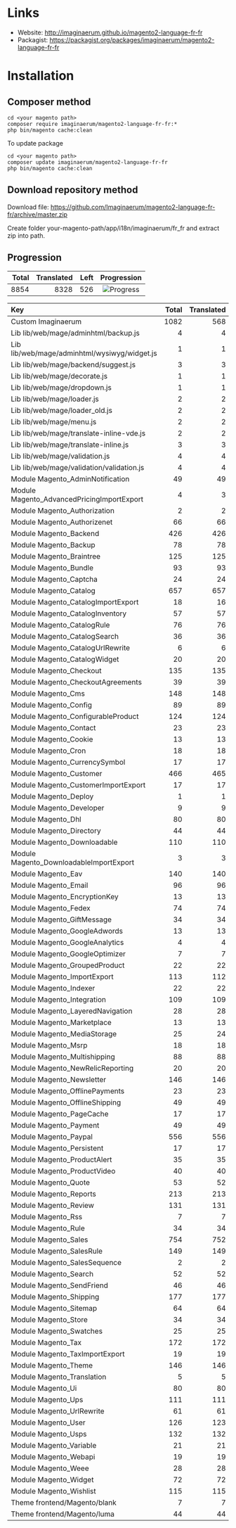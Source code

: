 # Links

* Website: http://imaginaerum.github.io/magento2-language-fr-fr
* Packagist: https://packagist.org/packages/imaginaerum/magento2-language-fr-fr

# Installation

## Composer method

```
cd <your magento path>
composer require imaginaerum/magento2-language-fr-fr:*
php bin/magento cache:clean
```

To update package

```
cd <your magento path>
composer update imaginaerum/magento2-language-fr-fr
php bin/magento cache:clean
```

## Download repository method

Download file: https://github.com/Imaginaerum/magento2-language-fr-fr/archive/master.zip

Create folder your-magento-path/app/i18n/imaginaerum/fr_fr and extract zip into path.

## Progression

| Total | Translated | Left | Progression |
| -------------: | -----------------------: | -----------------------: | :---------: |
| 8854 | 8328 | 526 | ![Progress](http://progressed.io/bar/94) |

| Key | Total | Translated | Left | Progression |
| :----- | -------------: | -----------------------: | -----------------------: | :---------: |
| Custom Imaginaerum | 1082 | 568 | 514 | ![Progress](http://progressed.io/bar/52) |
| Lib lib/web/mage/adminhtml/backup.js | 4 | 4 | 0 | ![Progress](http://progressed.io/bar/100) |
| Lib lib/web/mage/adminhtml/wysiwyg/widget.js | 1 | 1 | 0 | ![Progress](http://progressed.io/bar/100) |
| Lib lib/web/mage/backend/suggest.js | 3 | 3 | 0 | ![Progress](http://progressed.io/bar/100) |
| Lib lib/web/mage/decorate.js | 1 | 1 | 0 | ![Progress](http://progressed.io/bar/100) |
| Lib lib/web/mage/dropdown.js | 1 | 1 | 0 | ![Progress](http://progressed.io/bar/100) |
| Lib lib/web/mage/loader.js | 2 | 2 | 0 | ![Progress](http://progressed.io/bar/100) |
| Lib lib/web/mage/loader_old.js | 2 | 2 | 0 | ![Progress](http://progressed.io/bar/100) |
| Lib lib/web/mage/menu.js | 2 | 2 | 0 | ![Progress](http://progressed.io/bar/100) |
| Lib lib/web/mage/translate-inline-vde.js | 2 | 2 | 0 | ![Progress](http://progressed.io/bar/100) |
| Lib lib/web/mage/translate-inline.js | 3 | 3 | 0 | ![Progress](http://progressed.io/bar/100) |
| Lib lib/web/mage/validation.js | 4 | 4 | 0 | ![Progress](http://progressed.io/bar/100) |
| Lib lib/web/mage/validation/validation.js | 4 | 4 | 0 | ![Progress](http://progressed.io/bar/100) |
| Module Magento_AdminNotification | 49 | 49 | 0 | ![Progress](http://progressed.io/bar/100) |
| Module Magento_AdvancedPricingImportExport | 4 | 3 | 1 | ![Progress](http://progressed.io/bar/75) |
| Module Magento_Authorization | 2 | 2 | 0 | ![Progress](http://progressed.io/bar/100) |
| Module Magento_Authorizenet | 66 | 66 | 0 | ![Progress](http://progressed.io/bar/100) |
| Module Magento_Backend | 426 | 426 | 0 | ![Progress](http://progressed.io/bar/100) |
| Module Magento_Backup | 78 | 78 | 0 | ![Progress](http://progressed.io/bar/100) |
| Module Magento_Braintree | 125 | 125 | 0 | ![Progress](http://progressed.io/bar/100) |
| Module Magento_Bundle | 93 | 93 | 0 | ![Progress](http://progressed.io/bar/100) |
| Module Magento_Captcha | 24 | 24 | 0 | ![Progress](http://progressed.io/bar/100) |
| Module Magento_Catalog | 657 | 657 | 0 | ![Progress](http://progressed.io/bar/100) |
| Module Magento_CatalogImportExport | 18 | 16 | 2 | ![Progress](http://progressed.io/bar/88) |
| Module Magento_CatalogInventory | 57 | 57 | 0 | ![Progress](http://progressed.io/bar/100) |
| Module Magento_CatalogRule | 76 | 76 | 0 | ![Progress](http://progressed.io/bar/100) |
| Module Magento_CatalogSearch | 36 | 36 | 0 | ![Progress](http://progressed.io/bar/100) |
| Module Magento_CatalogUrlRewrite | 6 | 6 | 0 | ![Progress](http://progressed.io/bar/100) |
| Module Magento_CatalogWidget | 20 | 20 | 0 | ![Progress](http://progressed.io/bar/100) |
| Module Magento_Checkout | 135 | 135 | 0 | ![Progress](http://progressed.io/bar/100) |
| Module Magento_CheckoutAgreements | 39 | 39 | 0 | ![Progress](http://progressed.io/bar/100) |
| Module Magento_Cms | 148 | 148 | 0 | ![Progress](http://progressed.io/bar/100) |
| Module Magento_Config | 89 | 89 | 0 | ![Progress](http://progressed.io/bar/100) |
| Module Magento_ConfigurableProduct | 124 | 124 | 0 | ![Progress](http://progressed.io/bar/100) |
| Module Magento_Contact | 23 | 23 | 0 | ![Progress](http://progressed.io/bar/100) |
| Module Magento_Cookie | 13 | 13 | 0 | ![Progress](http://progressed.io/bar/100) |
| Module Magento_Cron | 18 | 18 | 0 | ![Progress](http://progressed.io/bar/100) |
| Module Magento_CurrencySymbol | 17 | 17 | 0 | ![Progress](http://progressed.io/bar/100) |
| Module Magento_Customer | 466 | 465 | 1 | ![Progress](http://progressed.io/bar/99) |
| Module Magento_CustomerImportExport | 17 | 17 | 0 | ![Progress](http://progressed.io/bar/100) |
| Module Magento_Deploy | 1 | 1 | 0 | ![Progress](http://progressed.io/bar/100) |
| Module Magento_Developer | 9 | 9 | 0 | ![Progress](http://progressed.io/bar/100) |
| Module Magento_Dhl | 80 | 80 | 0 | ![Progress](http://progressed.io/bar/100) |
| Module Magento_Directory | 44 | 44 | 0 | ![Progress](http://progressed.io/bar/100) |
| Module Magento_Downloadable | 110 | 110 | 0 | ![Progress](http://progressed.io/bar/100) |
| Module Magento_DownloadableImportExport | 3 | 3 | 0 | ![Progress](http://progressed.io/bar/100) |
| Module Magento_Eav | 140 | 140 | 0 | ![Progress](http://progressed.io/bar/100) |
| Module Magento_Email | 96 | 96 | 0 | ![Progress](http://progressed.io/bar/100) |
| Module Magento_EncryptionKey | 13 | 13 | 0 | ![Progress](http://progressed.io/bar/100) |
| Module Magento_Fedex | 74 | 74 | 0 | ![Progress](http://progressed.io/bar/100) |
| Module Magento_GiftMessage | 34 | 34 | 0 | ![Progress](http://progressed.io/bar/100) |
| Module Magento_GoogleAdwords | 13 | 13 | 0 | ![Progress](http://progressed.io/bar/100) |
| Module Magento_GoogleAnalytics | 4 | 4 | 0 | ![Progress](http://progressed.io/bar/100) |
| Module Magento_GoogleOptimizer | 7 | 7 | 0 | ![Progress](http://progressed.io/bar/100) |
| Module Magento_GroupedProduct | 22 | 22 | 0 | ![Progress](http://progressed.io/bar/100) |
| Module Magento_ImportExport | 113 | 112 | 1 | ![Progress](http://progressed.io/bar/99) |
| Module Magento_Indexer | 22 | 22 | 0 | ![Progress](http://progressed.io/bar/100) |
| Module Magento_Integration | 109 | 109 | 0 | ![Progress](http://progressed.io/bar/100) |
| Module Magento_LayeredNavigation | 28 | 28 | 0 | ![Progress](http://progressed.io/bar/100) |
| Module Magento_Marketplace | 13 | 13 | 0 | ![Progress](http://progressed.io/bar/100) |
| Module Magento_MediaStorage | 25 | 24 | 1 | ![Progress](http://progressed.io/bar/96) |
| Module Magento_Msrp | 18 | 18 | 0 | ![Progress](http://progressed.io/bar/100) |
| Module Magento_Multishipping | 88 | 88 | 0 | ![Progress](http://progressed.io/bar/100) |
| Module Magento_NewRelicReporting | 20 | 20 | 0 | ![Progress](http://progressed.io/bar/100) |
| Module Magento_Newsletter | 146 | 146 | 0 | ![Progress](http://progressed.io/bar/100) |
| Module Magento_OfflinePayments | 23 | 23 | 0 | ![Progress](http://progressed.io/bar/100) |
| Module Magento_OfflineShipping | 49 | 49 | 0 | ![Progress](http://progressed.io/bar/100) |
| Module Magento_PageCache | 17 | 17 | 0 | ![Progress](http://progressed.io/bar/100) |
| Module Magento_Payment | 49 | 49 | 0 | ![Progress](http://progressed.io/bar/100) |
| Module Magento_Paypal | 556 | 556 | 0 | ![Progress](http://progressed.io/bar/100) |
| Module Magento_Persistent | 17 | 17 | 0 | ![Progress](http://progressed.io/bar/100) |
| Module Magento_ProductAlert | 35 | 35 | 0 | ![Progress](http://progressed.io/bar/100) |
| Module Magento_ProductVideo | 40 | 40 | 0 | ![Progress](http://progressed.io/bar/100) |
| Module Magento_Quote | 53 | 52 | 1 | ![Progress](http://progressed.io/bar/98) |
| Module Magento_Reports | 213 | 213 | 0 | ![Progress](http://progressed.io/bar/100) |
| Module Magento_Review | 131 | 131 | 0 | ![Progress](http://progressed.io/bar/100) |
| Module Magento_Rss | 7 | 7 | 0 | ![Progress](http://progressed.io/bar/100) |
| Module Magento_Rule | 34 | 34 | 0 | ![Progress](http://progressed.io/bar/100) |
| Module Magento_Sales | 754 | 752 | 2 | ![Progress](http://progressed.io/bar/99) |
| Module Magento_SalesRule | 149 | 149 | 0 | ![Progress](http://progressed.io/bar/100) |
| Module Magento_SalesSequence | 2 | 2 | 0 | ![Progress](http://progressed.io/bar/100) |
| Module Magento_Search | 52 | 52 | 0 | ![Progress](http://progressed.io/bar/100) |
| Module Magento_SendFriend | 46 | 46 | 0 | ![Progress](http://progressed.io/bar/100) |
| Module Magento_Shipping | 177 | 177 | 0 | ![Progress](http://progressed.io/bar/100) |
| Module Magento_Sitemap | 64 | 64 | 0 | ![Progress](http://progressed.io/bar/100) |
| Module Magento_Store | 34 | 34 | 0 | ![Progress](http://progressed.io/bar/100) |
| Module Magento_Swatches | 25 | 25 | 0 | ![Progress](http://progressed.io/bar/100) |
| Module Magento_Tax | 172 | 172 | 0 | ![Progress](http://progressed.io/bar/100) |
| Module Magento_TaxImportExport | 19 | 19 | 0 | ![Progress](http://progressed.io/bar/100) |
| Module Magento_Theme | 146 | 146 | 0 | ![Progress](http://progressed.io/bar/100) |
| Module Magento_Translation | 5 | 5 | 0 | ![Progress](http://progressed.io/bar/100) |
| Module Magento_Ui | 80 | 80 | 0 | ![Progress](http://progressed.io/bar/100) |
| Module Magento_Ups | 111 | 111 | 0 | ![Progress](http://progressed.io/bar/100) |
| Module Magento_UrlRewrite | 61 | 61 | 0 | ![Progress](http://progressed.io/bar/100) |
| Module Magento_User | 126 | 123 | 3 | ![Progress](http://progressed.io/bar/97) |
| Module Magento_Usps | 132 | 132 | 0 | ![Progress](http://progressed.io/bar/100) |
| Module Magento_Variable | 21 | 21 | 0 | ![Progress](http://progressed.io/bar/100) |
| Module Magento_Webapi | 19 | 19 | 0 | ![Progress](http://progressed.io/bar/100) |
| Module Magento_Weee | 28 | 28 | 0 | ![Progress](http://progressed.io/bar/100) |
| Module Magento_Widget | 72 | 72 | 0 | ![Progress](http://progressed.io/bar/100) |
| Module Magento_Wishlist | 115 | 115 | 0 | ![Progress](http://progressed.io/bar/100) |
| Theme frontend/Magento/blank | 7 | 7 | 0 | ![Progress](http://progressed.io/bar/100) |
| Theme frontend/Magento/luma | 44 | 44 | 0 | ![Progress](http://progressed.io/bar/100) |